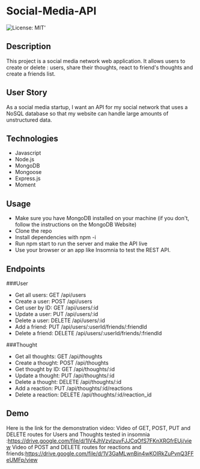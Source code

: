 # Social-Media-API
![License: MIT](https://img.shields.io/badge/License-MIT-yellow.svg)' 


## Description

This project is a social media network web application. It allows users to create or delete : users, share their thoughts, react to friend's thoughts and create a friends list.

## User Story

As a social media startup, I want an API for my social network that uses a NoSQL database so that my website can handle large amounts of unstructured data.

## Technologies
- Javascript
- Node.js
- MongoDB
- Mongoose
- Express.js
- Moment

## Usage

- Make sure you have MongoDB installed on your machine (if you don't, follow the instructions on the MongoDB Website)
- Clone the repo
- Install dependencies with npm -i
- Run npm start to run the server and make the API live
- Use your browser or an app like Insomnia to test the REST API.

## Endpoints

###User

- Get all users: GET /api/users
- Create a user: POST /api/users
- Get user by ID: GET /api/users/:id
- Update a user: PUT /api/users/:id
- Delete a user: DELETE /api/users/:id
- Add a friend: PUT /api/users/:userId/friends/:friendId
- Delete a friend: DELETE /api/users/:userId/friends/:friendId

###Thought

- Get all thoughts: GET /api/thoughts
- Create a thought: POST /api/thoughts
- Get thought by ID: GET /api/thoughts/:id
- Update a thought: PUT /api/thoughts/:id
- Delete a thought: DELETE /api/thoughts/:id
- Add a reaction: PUT /api/thoughts/:id/reactions
- Delete a reaction: DELETE /api/thoughts/:id/reaction_id

## Demo
Here is the link for the demonstration video:
Video of GET, POST, PUT and DELETE routes for Users and Thoughts tested in insomnia :https://drive.google.com/file/d/1IV4JhVzvlzuvFJJCqOfS7FKnXRGfrEUj/view
Video of  POST and DELETE routes for reactions and friends:https://drive.google.com/file/d/1V3GaMLwnBin4wKOIRkZuPvnQ3FFeUMFp/view

